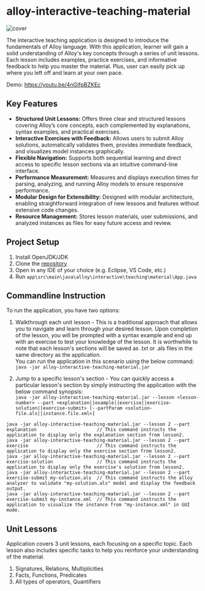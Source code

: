 # alloy-interactive-teaching-material
![cover](https://github.com/user-attachments/assets/d3bab1d1-5d24-42da-baf7-9d5f9436d6b4)

The interactive teaching application is designed to introduce the fundamentals of Alloy language. 
With this application, learner will gain a solid understanding of Alloy's key concepts through a series of unit lessons.
Each lesson includes examples, practice exercises, and informative feedback to help you master the material.
Plus, user can easily pick up where you left off and learn at your own pace.

Demo: https://youtu.be/4nGifpBZKEc

## Key Features
- **Structured Unit Lessons:** Offers three clear and structured lessons covering Alloy’s core concepts, each complemented by explanations, syntax examples, and practical exercises.
- **Interactive Exercises with Feedback:** Allows users to submit Alloy solutions, automatically validates them, provides immediate feedback, and visualizes model instances graphically.
- **Flexible Navigation:** Supports both sequential learning and direct access to specific lesson sections via an intuitive command-line interface.
- **Performance Measurement:** Measures and displays execution times for parsing, analyzing, and running Alloy models to ensure responsive performance.
- **Modular Design for Extensibility:** Designed with modular architecture, enabling straightforward integration of new lessons and features without extensive code changes.
- **Resource Management:** Stores lesson materials, user submissions, and analyzed instances as files for easy future access and review.

## Project Setup
1. Install OpenJDK/JDK 
2. Clone the [repository](https://github.com/kingdomax/alloy-interactive-teaching-material.git)
3. Open in any IDE of your choice (e.g. Eclipse, VS Code, etc.)
4. Run `app\src\main\java\alloy\interactive\teaching\material\App.java`

## Commandline Instruction
To run the application, you have two options:

1) Walkthrough each unit lesson - This is a traditional approach that allows you to navigate and learn through your desired lesson. Upon completion of the lesson, you will be prompted with a syntax example and end up with an exercise to test your knowledge of the lesson. It is worthwhile to note that each lesson's sections will be saved as .txt or .als files in the same directory as the application.  
You can run the application in this scenario using the below command:  
`java -jar alloy-interactive-teaching-material.jar`

2) Jump to a specific lesson's section - You can quickly access a particular lesson's section by simply instructing the application with the below command synopsis:  
`java -jar alloy-interactive-teaching-material.jar --lesson <lesson-number> --part <explanation||example||exercise||exercise-solution||exercise-submit> [--partParam <solution-file.als||instance.file.xml>]`  
```
java -jar alloy-interactive-teaching-material.jar --lesson 2 --part explanation                      // This command instructs the application to display only the explanation section from lesson2.
java -jar alloy-interactive-teaching-material.jar --lesson 2 --part exercise                         // This command instructs the application to display only the exercise section from lesson2.
java -jar alloy-interactive-teaching-material.jar --lesson 2 --part exercise-solution                // This command instructs the application to display only the exercise's solution from lesson2.
java -jar alloy-interactive-teaching-material.jar --lesson 2 --part exercise-submit my-solution.als  // This command instructs the alloy analyzer to validate "my-solution.als" model and display the feedback output.
java -jar alloy-interactive-teaching-material.jar --lesson 2 --part exercise-submit my-instance.xml  // This command instructs the application to visualize the instance from "my-instance.xml" in GUI mode.
```

## Unit Lessons
Application covers 3 unit lessons, each focusing on a specific topic.
Each lesson also includes specific tasks to help you reinforce your understanding of the material.
1) Signatures, Relations, Multiplicities
2) Facts, Functions, Predicates
3) All types of operators, Quantifiers
